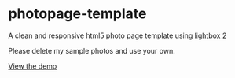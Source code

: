 photopage-template
==================

A clean and responsive html5 photo page template using [lightbox 2](http://www.lokeshdhakar.com/projects/lightbox2/?u=9)

Please delete my sample photos and use your own.

[View the demo](http://sc137.github.io/photopage-template/index.html)

